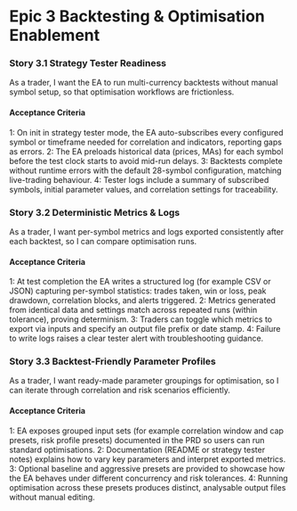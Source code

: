 # Epic 3 Backtesting & Optimisation Enablement
### Story 3.1 Strategy Tester Readiness
As a trader, I want the EA to run multi-currency backtests without manual symbol setup, so that optimisation workflows are frictionless.

#### Acceptance Criteria
1: On init in strategy tester mode, the EA auto-subscribes every configured symbol or timeframe needed for correlation and indicators, reporting gaps as errors.
2: The EA preloads historical data (prices, MAs) for each symbol before the test clock starts to avoid mid-run delays.
3: Backtests complete without runtime errors with the default 28-symbol configuration, matching live-trading behaviour.
4: Tester logs include a summary of subscribed symbols, initial parameter values, and correlation settings for traceability.

### Story 3.2 Deterministic Metrics & Logs
As a trader, I want per-symbol metrics and logs exported consistently after each backtest, so I can compare optimisation runs.

#### Acceptance Criteria
1: At test completion the EA writes a structured log (for example CSV or JSON) capturing per-symbol statistics: trades taken, win or loss, peak drawdown, correlation blocks, and alerts triggered.
2: Metrics generated from identical data and settings match across repeated runs (within tolerance), proving determinism.
3: Traders can toggle which metrics to export via inputs and specify an output file prefix or date stamp.
4: Failure to write logs raises a clear tester alert with troubleshooting guidance.

### Story 3.3 Backtest-Friendly Parameter Profiles
As a trader, I want ready-made parameter groupings for optimisation, so I can iterate through correlation and risk scenarios efficiently.

#### Acceptance Criteria
1: EA exposes grouped input sets (for example correlation window and cap presets, risk profile presets) documented in the PRD so users can run standard optimisations.
2: Documentation (README or strategy tester notes) explains how to vary key parameters and interpret exported metrics.
3: Optional baseline and aggressive presets are provided to showcase how the EA behaves under different concurrency and risk tolerances.
4: Running optimisation across these presets produces distinct, analysable output files without manual editing.
